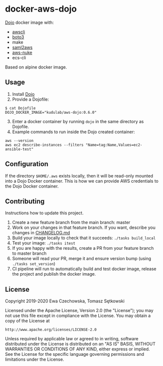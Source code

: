 # docker-aws-dojo

[Dojo](https://github.com/kudulab/dojo) docker image with:
   * [awscli](https://github.com/aws/aws-cli)
   * [boto3](https://github.com/boto/boto3)
   * make
   * [saml2aws](https://github.com/Versent/saml2aws)
   * [aws-nuke](https://github.com/rebuy-de/aws-nuke)
   * ecs-cli

Based on alpine docker image.

## Usage

1. Install [Dojo](https://github.com/kudulab/dojo/#installation)
2. Provide a Dojofile:
```
$ cat Dojofile
DOJO_DOCKER_IMAGE="kudulab/aws-dojo:0.6.0"
```
3. Enter a docker container by running `dojo` in the same directory as Dojofile.
4. Example commands to run inside the Dojo created container:
```
aws --version
aws ec2 describe-instances --filters "Name=tag:Name,Values=ec2-ansible-test"
```

## Configuration
If the directory `$HOME/.aws` exists locally, then it will be read-only mounted into a Dojo Docker container. This is how we can provide AWS credentials to the Dojo Docker container.

## Contributing
Instructions how to update this project.

1. Create a new feature branch from the main branch: master
1. Work on your changes in that feature branch. If you want, describe you changes in [CHANGELOG.md](CHANGELOG.md)
1. Build your image locally to check that it succeeds: `./tasks build_local`
1. Test your image: `./tasks itest`
1. If you are happy with the results, create a PR from your feature branch to master branch
1. Someone will read your PR, merge it and ensure version bump (using `./tasks set_version`)
1. CI pipeline will run to automatically build and test docker image, release the project and publish the docker image.

## License

Copyright 2019-2020 Ewa Czechowska, Tomasz Sętkowski

Licensed under the Apache License, Version 2.0 (the "License");
you may not use this file except in compliance with the License.
You may obtain a copy of the License at

    http://www.apache.org/licenses/LICENSE-2.0

Unless required by applicable law or agreed to in writing, software
distributed under the License is distributed on an "AS IS" BASIS,
WITHOUT WARRANTIES OR CONDITIONS OF ANY KIND, either express or implied.
See the License for the specific language governing permissions and
limitations under the License.
